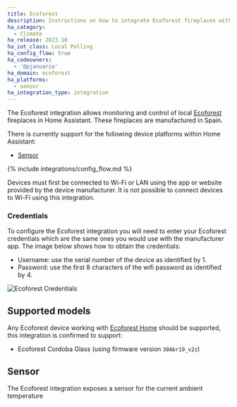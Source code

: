 ```yaml
---
title: Ecoforest
description: Instructions on how to integrate Ecoforest fireplaces with Home Assistant.
ha_category:
  - Climate
ha_release: 2023.10
ha_iot_class: Local Polling
ha_config_flow: true
ha_codeowners:
  - '@pjanuario'
ha_domain: ecoforest
ha_platforms:
  - sensor
ha_integration_type: integration
---
```


The Ecoforest integration allows monitoring and control of local [Ecoforest](https://ecoforest.com) fireplaces in Home Assistant. These fireplaces are manufactured in Spain.

There is currently support for the following device platforms within Home Assistant:

- [Sensor](#sensor)

{% include integrations/config_flow.md %}

<div class='note'>
Devices must first be connected to Wi-Fi or LAN using the app or website provided by the device manufacturer. It is not possible to connect devices to Wi-Fi using this integration.
</div>

### Credentials

To configure the Ecoforest integration you will need to enter your Ecoforest credentials which are the same ones you would use with the manufacturer app. The image below shows how to obtain the credentials:

- Username: use the serial number of the device as identified by 1.
- Password: use the first 8 characters of the wifi password as identified by 4.

![Ecoforest Credentials](/images/integrations/ecoforest/credentials.png)


## Supported models

Any Ecoforest device working with [Ecoforest Home](https://ecoforesthome.com/) should be supported, this integration is confirmed to support:

- Ecoforest Cordoba Glass (using firmware version `30Abr19_v2z`)

## Sensor

The Ecoforest integration exposes a sensor for the current ambient temperature
